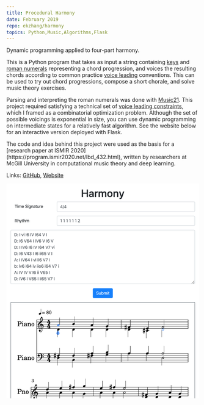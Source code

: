 ```yaml
---
title: Procedural Harmony
date: February 2019
repo: ekzhang/harmony
topics: Python,Music,Algorithms,Flask
---
```


<div class="row">
  <div class="col-md-8">
    <p class="lead">Dynamic programming applied to four-part harmony.</p>
    <p>
      This is a Python program that takes as input a string containing
      <a href="https://en.wikipedia.org/wiki/Key_signature">keys</a>
      and
      <a href="https://en.wikipedia.org/wiki/Roman_numeral_analysis"
        >roman numerals</a
      >
      representing a chord progression, and voices the resulting chords
      according to common practice
      <a href="https://en.wikipedia.org/wiki/Voice_leading">voice leading</a>
      conventions. This can be used to try out chord progressions, compose a
      short chorale, and solve music theory exercises.
    </p>
    <p>
      Parsing and interpreting the roman numerals was done with
      <a href="https://web.mit.edu/music21/">Music21</a>. This project required
      satisfying a technical set of
      <a href="http://derekremes.com/wp-content/uploads/voiceleadingsummary.pdf"
        >voice leading constraints</a
      >, which I framed as a combinatorial optimization problem. Although the
      set of possible voicings is exponential in size, you can use dynamic
      programming on intermediate states for a relatively fast algorithm. See
      the website below for an interactive version deployed with Flask.
    </p>
    <p markdown="1">
      The code and idea behind this project were used as the basis for a [research paper at ISMIR 2020](https://program.ismir2020.net/lbd_432.html), written by researchers at McGill University in computational music theory and deep learning.
    </p>
    <p class="font-weight-bold">
      Links:
      <a href="https://github.com/ekzhang/harmony">GitHub</a>,
      <a href="https://autoharmony.herokuapp.com/">Website</a>
    </p>
  </div>
  <div class="col-md-4">
    <a href="/assets/images/harmony.png">
      <img
        class="img-fluid img-thumbnail"
        alt="Autoharmony"
        src="/assets/images/harmony.png"
      />
    </a>
  </div>
</div>
